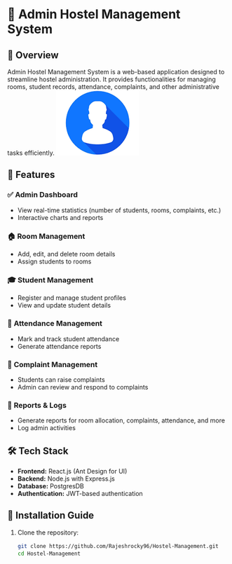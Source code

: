 # 🏨 Admin Hostel Management System

## 📌 Overview
Admin Hostel Management System is a web-based application designed to streamline hostel administration. It provides functionalities for managing rooms, student records, attendance, complaints, and other administrative tasks efficiently.
![image](https://github.com/Rajeshrocky96/Hostel-Management/blob/main/vite-project/src/assets/download.png)


## 🚀 Features
### ✅ **Admin Dashboard**
- View real-time statistics (number of students, rooms, complaints, etc.)
- Interactive charts and reports

### 🏠 **Room Management**
- Add, edit, and delete room details
- Assign students to rooms

### 🎓 **Student Management**
- Register and manage student profiles
- View and update student details

### 📅 **Attendance Management**
- Mark and track student attendance
- Generate attendance reports

### 📌 **Complaint Management**
- Students can raise complaints
- Admin can review and respond to complaints

### 📂 **Reports & Logs**
- Generate reports for room allocation, complaints, attendance, and more
- Log admin activities

## 🛠️ Tech Stack
- **Frontend:** React.js (Ant Design for UI)
- **Backend:** Node.js with Express.js
- **Database:** PostgresDB
- **Authentication:** JWT-based authentication

## 🎯 Installation Guide
1. Clone the repository:
   ```sh
   git clone https://github.com/Rajeshrocky96/Hostel-Management.git
   cd Hostel-Management
